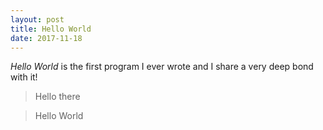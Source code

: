 ```yaml
---
layout: post
title: Hello World
date: 2017-11-18
---
```


*Hello World* is the first program I ever wrote and I share a very deep bond with it!

> Hello there

> Hello World

